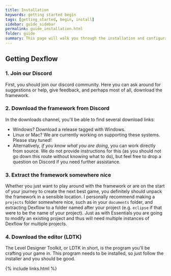 ```yaml
---
title: Installation
keywords: getting started begin
tags: [getting_started, begin, install]
sidebar: guide_sidebar
permalink: guide_installation.html
folder: guide
summary: This page will walk you through the installation and configuration process required to getting started with Ulix Dexflow.
---
```


## Getting Dexflow

### 1. Join our Discord
First, you should join our discord community. Here you can ask around for suggestions or help, give feedback, and perhaps most of all, download the framework.

### 2. Download the framework from Discord
In the downloads channel, you'll be able to find several download links:

- Windows? Download a release tagged with Windows.
- Linux or Mac? We are currently working on supporting these systems. Please stay tuned!
- Alternatively, *if you know what you are doing*, you can work directly from source. We do not provide instructions for this (as you should not go down this route without knowing what to do), but feel free to drop a question on Discord if you need further assistance.

### 3. Extract the framework somewhere nice
Whether you just want to play around with the framework or are on the start of your journey to create the next best game, you definitely should unpack the framework in a sensible location.
I personally recommend making a `projects` folder somewhere nice, such as in your `documents` folder, and extracting Dexflow to a folder named after your project (e.g. `eclipse` if that were to be the name of your project). Just as with Essentials you are going to modify an existing project and thus will need multiple instances of Dexflow for multiple projects.

### 4. Download the editor (LDTK)
The Level Designer Toolkit, or LDTK in short, is the program you'll be crafting your game in. This program needs to be installed, so just follow the installer and you should be good.

{% include links.html %}


